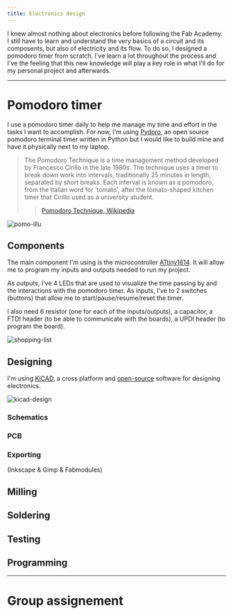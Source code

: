 ```yaml
---
title: Electronics design
---
```


I knew almost nothing about electronics before following the Fab Academy. I still have to learn and understand the very basics of a circuit and its composents, but also of electricity and its flow. To do so, I designed a pomodoro timer from scratch. I've learn a lot throughout the process and I've the feeling that this new knowledge will play a key role in what I'll do for my personal project and afterwards.

---

# Pomodoro timer

I use a pomodoro timer daily to help me manage my time and effort in the tasks I want to accomplish. For now, I'm using [Pydoro](https://github.com/JaDogg/pydoro), an open source pomodoro terminal timer written in Python but I would like to build mine and have it physically next to my laptop.

> The Pomodoro Technique is a time management method developed by Francesco Cirillo in the late 1980s. The technique uses a timer to break down work into intervals, traditionally 25 minutes in length, separated by short breaks. Each interval is known as a pomodoro, from the Italian word for 'tomato', after the tomato-shaped kitchen timer that Cirillo used as a university student.
> > [Pomodoro Technique, Wikipedia](https://en.wikipedia.org/wiki/Pomodoro_Technique)

![pomo-illu](pomo-illu.png)

## Components

The main component I'm using is the microcontroller [ATtiny1614](https://www.microchip.com/wwwproducts/en/ATTINY1614). It will allow me to program my inputs and outputs needed to run my project.

As outputs, I've 4 LEDs that are used to visualize the time passing by and the interactions with the pomodoro timer. 
As inputs, I've to 2 switches (buttons) that allow me to start/pause/resume/reset the timer.

I also need 6 resistor (one for each of the inputs/outputs), a capacitor, a FTDI header (to be able to communicate with the boards), a UPDI header (to program the board).

![shopping-list](shopping-list.png)

## Designing

I'm using [KiCAD](https://kicad-pcb.org/), a cross platform and [open-source](https://gitlab.com/kicad) software for designing electronics.



![kicad-design](kicad-design.jpeg)

### Schematics

### PCB

### Exporting
(Inkscape & Gimp & Fabmodules)

## Milling

## Soldering

## Testing

## Programming

---

# Group assignement

